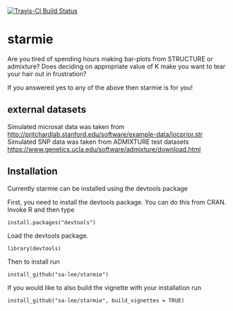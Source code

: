 [![Travis-CI Build Status](https://travis-ci.org/sa-lee/starmie.svg?branch=master)](https://travis-ci.org/sa-lee/starmie)
# starmie
Are you tired of spending hours making bar-plots from STRUCTURE or admixture?
Does deciding on appropriate value of K make you want to tear your hair out in
frustration? 

If you answered yes to any of the above then starmie is for you!


## external datasets
Simulated microsat data was taken from 
http://pritchardlab.stanford.edu/software/example-data/locprior.str
Simulated SNP data was taken from ADMIXTURE test datasets
https://www.genetics.ucla.edu/software/admixture/download.html

## Installation
Currently starmie can be installed using the devtools package

First, you need to install the devtools package. You can do this from CRAN. 
Invoke R and then type
```
install.packages("devtools")
```
Load the devtools package.
```
library(devtools)
```
Then to install run
```
install_github("sa-lee/starmie")
```
If you would like to also build the vignette with your installation run
```
install_github("sa-lee/starmie", build_vignettes = TRUE)
```
